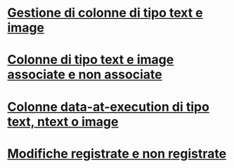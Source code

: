 # [Gestione di colonne di tipo text e image](managing-text-and-image-columns.md)

# [Colonne di tipo text e image associate e non associate](bound-vs-unbound-text-and-image-columns.md)
# [Colonne data-at-execution di tipo text, ntext o image](data-at-execution-and-text-ntext-or-image-columns.md)
# [Modifiche registrate e non registrate](logged-vs-unlogged-modifications.md)
